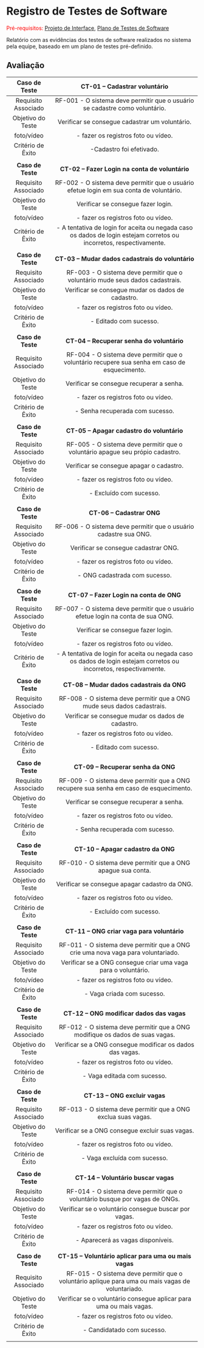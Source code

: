 # Registro de Testes de Software

<span style="color:red">Pré-requisitos: <a href="3-Projeto de Interface.md"> Projeto de Interface</a></span>, <a href="8-Plano de Testes de Software.md"> Plano de Testes de Software</a>

Relatório com as evidências dos testes de software realizados no sistema pela equipe, baseado em um plano de testes pré-definido.

## Avaliação

| **Caso de Teste** 	| **CT-01 – Cadastrar voluntário** 	|
|:---:	|:---:	|
|	Requisito Associado 	| RF-001 - O sistema deve permitir que o usuário se cadastre como voluntário. <br> |
| Objetivo do Teste 	| Verificar se consegue cadastrar um voluntário. |
| foto/vídeo 	| - fazer os registros foto ou vídeo. <br>                                                                                  |
|Critério de Êxito | -Cadastro foi efetivado. |
|  	|  	| 
| **Caso de Teste** 	| **CT-02 – Fazer Login na conta de voluntário** 	|
|	Requisito Associado 	| RF-002 - O sistema deve permitir que o usuário efetue login em sua conta de voluntário. |
| Objetivo do Teste 	| Verificar se consegue fazer login. |
| foto/vídeo 	| - fazer os registros foto ou vídeo. <br> |
|Critério de Êxito | - A tentativa de login for aceita ou negada caso os dados de login estejam corretos ou incorretos, respectivamente. |
|  	|  	|
| **Caso de Teste** 	| **CT-03 – Mudar dados cadastrais do voluntário** 	|
|	Requisito Associado 	| RF-003 - O sistema deve permitir que o voluntário mude seus dados cadastrais. |
| Objetivo do Teste 	| Verificar se consegue mudar os dados de cadastro. |
| foto/vídeo 	| - fazer os registros foto ou vídeo. <br> |
|Critério de Êxito | - Editado com sucesso. |
|  	|  	|
| **Caso de Teste** 	| **CT-04 – Recuperar senha do voluntário** 	|
|	Requisito Associado 	| RF-004 - O sistema deve permitir que o voluntário recupere sua senha em caso de esquecimento. |
| Objetivo do Teste 	| Verificar se consegue recuperar a senha. |
| foto/vídeo 	| - fazer os registros foto ou vídeo. <br> |
|Critério de Êxito | - Senha recuperada com sucesso. |
|  	|  	|
| **Caso de Teste** 	| **CT-05 – Apagar cadastro do voluntário** 	|
|	Requisito Associado 	| RF-005 - O sistema deve permitir que o voluntário apague seu própio cadastro. |
| Objetivo do Teste 	| Verificar se consegue apagar o cadastro. |
| foto/vídeo 	| - fazer os registros foto ou vídeo. <br> |
|Critério de Êxito | - Excluído com sucesso. |
|  	|  	|
| **Caso de Teste** 	| **CT-06 – Cadastrar ONG** 	|
|	Requisito Associado 	| RF-006 - O sistema deve permitir que o usuário cadastre sua ONG. |
| Objetivo do Teste 	| Verificar se consegue cadastrar ONG. |
| foto/vídeo 	| - fazer os registros foto ou vídeo. <br> |
|Critério de Êxito | - ONG cadastrada com sucesso. |
|  	|  	|
| **Caso de Teste** 	| **CT-07 – Fazer Login na conta de ONG** 	|
|	Requisito Associado 	| RF-007 - O sistema deve permitir que o usuário efetue login na conta de sua ONG. |
| Objetivo do Teste 	| Verificar se consegue fazer login. |
| foto/vídeo 	| - fazer os registros foto ou vídeo. <br> |
|Critério de Êxito | - A tentativa de login for aceita ou negada caso os dados de login estejam corretos ou incorretos, respectivamente. |
|  	|  	|
| **Caso de Teste** 	| **CT-08 – Mudar dados cadastrais da ONG** 	|
|	Requisito Associado 	| RF-008 - O sistema deve permitir que a ONG mude seus dados cadastrais. |
| Objetivo do Teste 	| Verificar se consegue mudar os dados de cadastro. |
| foto/vídeo 	| - fazer os registros foto ou vídeo. <br> |
|Critério de Êxito | - Editado com sucesso. |
|  	|  	|
| **Caso de Teste** 	| **CT-09 – Recuperar senha da ONG** 	|
|	Requisito Associado 	| RF-009 - O sistema deve permitir que a ONG recupere sua senha em caso de esquecimento. |
| Objetivo do Teste 	| Verificar se consegue recuperar a senha. |
| foto/vídeo 	| - fazer os registros foto ou vídeo. <br> |
|Critério de Êxito | - Senha recuperada com sucesso. |
|  	|  	|
| **Caso de Teste** 	| **CT-10 – Apagar cadastro da ONG** 	|
|	Requisito Associado 	| RF-010 - O sistema deve permitir que a ONG apague sua conta. |
| Objetivo do Teste 	| Verificar se consegue apagar cadastro da ONG. |
| foto/vídeo 	| - fazer os registros foto ou vídeo. <br> |
|Critério de Êxito | - Excluído com sucesso. |
|  	|  	|
| **Caso de Teste** 	| **CT-11 – ONG criar vaga para voluntário** 	|
|	Requisito Associado 	| RF-011 - O sistema deve permitir que a ONG crie uma nova vaga para voluntariado. |
| Objetivo do Teste 	| Verificar se a ONG consegue criar uma vaga para o voluntário. |
| foto/vídeo 	| - fazer os registros foto ou vídeo. <br> |
|Critério de Êxito | - Vaga criada com sucesso. |
|  	|  	|
| **Caso de Teste** 	| **CT-12 – ONG modificar dados das vagas** 	|
|	Requisito Associado 	| RF-012 - O sistema deve permitir que a ONG modifique os dados de suas vagas. |
| Objetivo do Teste 	| Verificar se a ONG consegue modificar os dados das vagas. |
| foto/vídeo 	| - fazer os registros foto ou vídeo. <br> |
|Critério de Êxito | - Vaga editada com sucesso. |
|  	|  	|
| **Caso de Teste** 	| **CT-13 – ONG excluir vagas** 	|
|	Requisito Associado 	| RF-013 - O sistema deve permitir que a ONG exclua suas vagas. |
| Objetivo do Teste 	| Verificar se a ONG consegue excluir suas vagas. |
| foto/vídeo 	| - fazer os registros foto ou vídeo. <br> |
|Critério de Êxito | - Vaga excluída com sucesso. |
|  	|  	|
| **Caso de Teste** 	| **CT-14 – Voluntário buscar vagas** 	|
|	Requisito Associado 	| RF-014 - O sistema deve permitir que o voluntário busque por vagas de ONGs. |
| Objetivo do Teste 	| Verificar se o voluntário consegue buscar por vagas. |
| foto/vídeo 	| - fazer os registros foto ou vídeo. <br> |
|Critério de Êxito | - Aparecerá as vagas disponíveis. |
|  	|  	|
| **Caso de Teste** 	| **CT-15 – Voluntário aplicar para uma ou mais vagas** 	|
|	Requisito Associado 	| RF-015 - O sistema deve permitir que o voluntário aplique para uma ou mais vagas de voluntariado. |
| Objetivo do Teste 	| Verificar se o voluntário consegue aplicar para uma ou mais vagas. |
| foto/vídeo 	| - fazer os registros foto ou vídeo. <br> |
|Critério de Êxito | - Candidatado com sucesso. |
|  	|  	|
